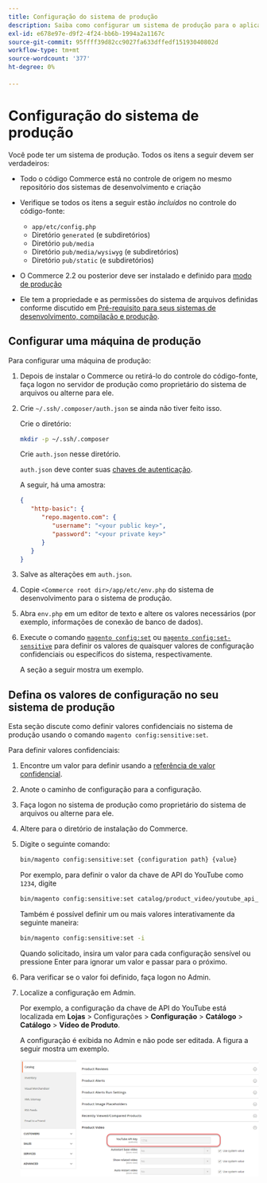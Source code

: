 ```yaml
---
title: Configuração do sistema de produção
description: Saiba como configurar um sistema de produção para o aplicativo do Commerce.
exl-id: e678e97e-d9f2-4f24-bb6b-1994a2a1167c
source-git-commit: 95ffff39d82cc9027fa633dffedf15193040802d
workflow-type: tm+mt
source-wordcount: '377'
ht-degree: 0%

---
```


# Configuração do sistema de produção

Você pode ter um sistema de produção. Todos os itens a seguir devem ser verdadeiros:

- Todo o código Commerce está no controle de origem no mesmo repositório dos sistemas de desenvolvimento e criação
- Verifique se todos os itens a seguir estão _incluídos_ no controle do código-fonte:

   - `app/etc/config.php`
   - Diretório `generated` (e subdiretórios)
   - Diretório `pub/media`
   - Diretório `pub/media/wysiwyg` (e subdiretórios)
   - Diretório `pub/static` (e subdiretórios)

- O Commerce 2.2 ou posterior deve ser instalado e definido para [modo de produção](../bootstrap/application-modes.md#production-mode)
- Ele tem a propriedade e as permissões do sistema de arquivos definidas conforme discutido em [Pré-requisito para seus sistemas de desenvolvimento, compilação e produção](../deployment/prerequisites.md).

## Configurar uma máquina de produção

Para configurar uma máquina de produção:

1. Depois de instalar o Commerce ou retirá-lo do controle do código-fonte, faça logon no servidor de produção como proprietário do sistema de arquivos ou alterne para ele.
1. Crie `~/.ssh/.composer/auth.json` se ainda não tiver feito isso.

   Crie o diretório:

   ```bash
   mkdir -p ~/.ssh/.composer
   ```

   Crie `auth.json` nesse diretório.

   `auth.json` deve conter suas [chaves de autenticação](../../installation/prerequisites/authentication-keys.md).

   A seguir, há uma amostra:

   ```json
   {
      "http-basic": {
         "repo.magento.com": {
            "username": "<your public key>",
            "password": "<your private key>"
         }
      }
   }
   ```

1. Salve as alterações em `auth.json`.
1. Copie `<Commerce root dir>/app/etc/env.php` do sistema de desenvolvimento para o sistema de produção.
1. Abra `env.php` em um editor de texto e altere os valores necessários (por exemplo, informações de conexão de banco de dados).
1. Execute o comando [`magento config:set`](../cli/set-configuration-values.md) ou [`magento config:set-sensitive`](../cli/set-configuration-values.md) para definir os valores de quaisquer valores de configuração confidenciais ou específicos do sistema, respectivamente.

   A seção a seguir mostra um exemplo.

## Defina os valores de configuração no seu sistema de produção

Esta seção discute como definir valores confidenciais no sistema de produção usando o comando `magento config:sensitive:set`.

Para definir valores confidenciais:

1. Encontre um valor para definir usando a [referência de valor confidencial](../reference/config-reference-sens.md).
1. Anote o caminho de configuração para a configuração.
1. Faça logon no sistema de produção como proprietário do sistema de arquivos ou alterne para ele.
1. Altere para o diretório de instalação do Commerce.
1. Digite o seguinte comando:

   ```bash
   bin/magento config:sensitive:set {configuration path} {value}
   ```

   Por exemplo, para definir o valor da chave de API do YouTube como `1234`, digite

   ```bash
   bin/magento config:sensitive:set catalog/product_video/youtube_api_key 1234
   ```

   Também é possível definir um ou mais valores interativamente da seguinte maneira:

   ```bash
   bin/magento config:sensitive:set -i
   ```

   Quando solicitado, insira um valor para cada configuração sensível ou pressione Enter para ignorar um valor e passar para o próximo.

1. Para verificar se o valor foi definido, faça logon no Admin.
1. Localize a configuração em Admin.

   Por exemplo, a configuração da chave de API do YouTube está localizada em **Lojas** > Configurações > **Configuração** > **Catálogo** > **Catálogo** > **Vídeo de Produto**.

   A configuração é exibida no Admin e não pode ser editada. A figura a seguir mostra um exemplo.

   ![Configuração confidencial no Administrador](../../assets/configuration/sensitive-set.png)
